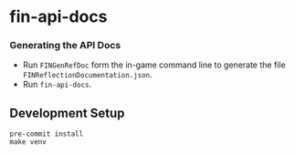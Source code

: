 # fin-api-docs

### Generating the API Docs

- Run `FINGenRefDoc` form the in-game command line to generate the file
  `FINReflectionDocumentation.json`.
- Run `fin-api-docs`.

## Development Setup

```
pre-commit install
make venv
```

